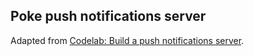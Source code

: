## Poke push notifications server

Adapted from
[Codelab: Build a push notifications server](http://web.dev/push-notifications-server-codelab/).
